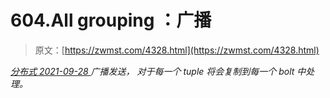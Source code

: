 <!--yml
category: 未分类
date: 0001-01-01 00:00:00
-->

# 604.All grouping ：广播

> 原文：[https://zwmst.com/4328.html](https://zwmst.com/4328.html)

   [ *分布式* ](https://zwmst.com/%e5%88%86%e5%b8%83%e5%bc%8f)*[ <time datetime="2021-09-28T23:02:04+08:00"> 2021-09-28 </time> ](https://zwmst.com/4328.html)  广播发送， 对于每一个 tuple 将会复制到每一个 bolt 中处理。*